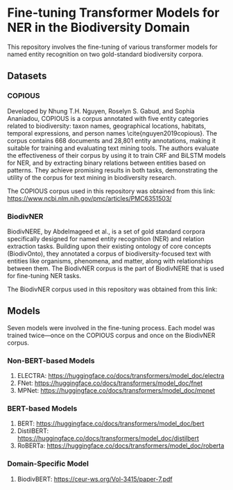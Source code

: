 # Fine-tuning Transformer Models for NER in the Biodiversity Domain

This repository involves the fine-tuning of various transformer models for named entity recognition on two gold-standard biodiversity corpora.

## Datasets

### COPIOUS
Developed by Nhung T.H. Nguyen, Roselyn S. Gabud, and Sophia Ananiadou, COPIOUS is a corpus annotated with five entity categories related to biodiversity: taxon names, geographical locations, habitats, temporal expressions, and person names \cite{nguyen2019copious}. The corpus contains 668 documents and 28,801 entity annotations, making it suitable for training and evaluating text mining tools.
The authors evaluate the effectiveness of their corpus by using it to train CRF and BiLSTM models for NER, and by extracting binary relations between entities based on patterns.
They achieve promising results in both tasks, demonstrating the utility of the corpus for text mining in biodiversity research.

The COPIOUS corpus used in this repository was obtained from this link: https://www.ncbi.nlm.nih.gov/pmc/articles/PMC6351503/

### BiodivNER
BiodivNERE, by Abdelmageed et al., is a set of gold standard corpora specifically designed for named entity recognition (NER) and relation extraction tasks. Building upon their existing ontology of core concepts (BiodivOnto), they annotated a corpus of biodiversity-focused text with entities like organisms, phenomena, and matter, along with relationships between them. The BiodivNER corpus is the part of BiodivNERE that is used for fine-tuning NER tasks.

The BiodivNER corpus used in this repository was obtained from this link: 

## Models
Seven models were involved in the fine-tuning process. Each model was trained twice—once on the COPIOUS corpus and once on the BiodivNER corpus.

### Non-BERT-based Models
1. ELECTRA: https://huggingface.co/docs/transformers/model_doc/electra
2. FNet: https://huggingface.co/docs/transformers/model_doc/fnet
3. MPNet: https://huggingface.co/docs/transformers/model_doc/mpnet

### BERT-based Models
1. BERT: https://huggingface.co/docs/transformers/model_doc/bert
2. DistilBERT: https://huggingface.co/docs/transformers/model_doc/distilbert
3. RoBERTa: https://huggingface.co/docs/transformers/model_doc/roberta

### Domain-Specific Model
1. BiodivBERT: https://ceur-ws.org/Vol-3415/paper-7.pdf
